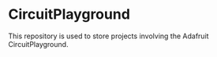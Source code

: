 # CircuitPlayground

This repository is used to store projects involving the Adafruit CircuitPlayground.
